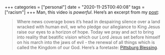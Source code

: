 +++
categories = ["personal"]
date = "2020-11-25T00:40:08"
tags = ["racism"]
+++
Man, this video is _powerful_. Here’s an excerpt from my [post](https://alexbilson.dev/posts/dear-son-racism/):

> Where news coverage bows it’s head in despairing silence over a land wracked with human evil, we who pledge our allegiance to King Jesus raise our eyes to a horizon of hope. Today we pray and act to bring into reality that beatific vision which our Lord Jesus set before himself on his march into the jaws of evil - the renewal of all things which is called the Kingdom of our God. Here’s a foretaste: [Pittsburg Blessing](https://youtu.be/kdxMgmN9NpA).
               